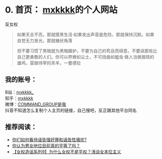 # 0. 首页： [mxkkkk](https://www.zhihu.com/people/86-59-11-86)的个人网站

反女权

> 如果天总不亮，那就摸黑生活·如果发出声音是危险，那就保持沉默。如果自觉无力发光，那就蜷伏角落
> 
> 但不要习惯了黑暗就为黑暗瓣护，不要为自己的苟且而得意。不要讽那些比自己更勇敢的人们。你可以界微如尘土，不可扭曲如蛆虫·做人当做报晓的雄鸡，莫做待宰的羔羊。一曼德拉

## 我的账号：

B站：[mxkkkk_](https://space.bilibili.com/1344687531)  
知乎：[mxkkkk](https://www.zhihu.com/people/86-59-11-86)  
微博：[COMMAND_GROUP是我](https://weibo.com/u/7263553536)  
抖音不知道怎么复制个人主页的链接，自己搜吧，反正跟其他平台同名


## 推荐阅读：

- [你们如何看待诬告强奸罪和诬告性骚扰?](https://www.zhihu.com/question/1958115823118947060/answer/1960531716654494963)
- [你认为男女地位目前真的平等了吗？](https://www.zhihu.com/question/1954466212672177037/answer/1956627223047014344)
- [【女权造谣系列9】为什么女权不是平权？浅谈女本位主义](https://zhuanlan.zhihu.com/p/1930331496213886862)

